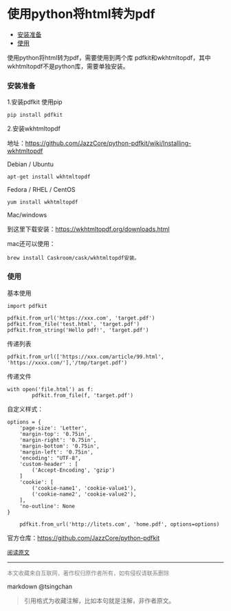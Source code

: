 使用python将html转为pdf
==================================


- [安装准备](#安装准备)
- [使用](#使用)


使用python将html转为pdf，需要使用到两个库 pdfkit和wkhtmltopdf，其中wkhtmltopdf不是python库，需要单独安装。

### 安装准备

1.安装pdfkit 使用pip

```
pip install pdfkit

```


2.安装wkhtmltopdf

地址：<https://github.com/JazzCore/python-pdfkit/wiki/Installing-wkhtmltopdf>

Debian / Ubuntu

```
apt-get install wkhtmltopdf

```


Fedora / RHEL / CentOS

```
yum install wkhtmltopdf

```


Mac/windows

到这里下载安装：<https://wkhtmltopdf.org/downloads.html>

mac还可以使用：

    brew install Caskroom/cask/wkhtmltopdf安装。

### 使用

基本使用

```
import pdfkit

pdfkit.from_url('https://xxx.com', 'target.pdf')
pdfkit.from_file('test.html', 'target.pdf')
pdfkit.from_string('Hello pdf!', 'target.pdf')

```


传递列表

```
pdfkit.from_url(['https://xxx.com/article/99.html', 'https://xxxx.com/'],'/tmp/target.pdf')

```


传递文件

```
with open('file.html') as f:
        pdfkit.from_file(f, 'target.pdf')

```


自定义样式：

```
options = {
    'page-size': 'Letter',
    'margin-top': '0.75in',
    'margin-right': '0.75in',
    'margin-bottom': '0.75in',
    'margin-left': '0.75in',
    'encoding': "UTF-8",
    'custom-header' : [
        ('Accept-Encoding', 'gzip')
    ]
    'cookie': [
        ('cookie-name1', 'cookie-value1'),
        ('cookie-name2', 'cookie-value2'),
    ],
    'no-outline': None
}

    pdfkit.from_url('http://litets.com', 'home.pdf', options=options)

```


官方仓库：<https://github.com/JazzCore/python-pdfkit>


<font size=2 color=grey>[阅读原文](https://litets.com/article/2019/4/3/100.html)</font>


----
<font size=2 color='grey'>本文收藏来自互联网，著作权归原作者所有，如有侵权请联系删除</font>

markdown @tsingchan 

> 引用格式为收藏注解，比如本句就是注解，非作者原文。
